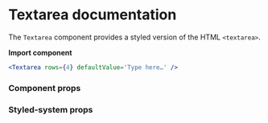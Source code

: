 # Textarea documentation
The `Textarea` component provides a styled version of the HTML `<textarea>`.

**Import component**  
```jsx
<Textarea rows={4} defaultValue='Type here…' />
```

<!-- STORY -->

### Component props

### Styled-system props

<!-- Textarea component props -->
